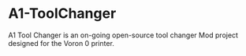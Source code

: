 # A1-ToolChanger
A1 Tool Changer is an on-going open-source tool changer Mod project designed for the Voron 0 printer.
